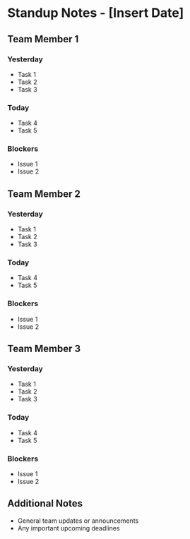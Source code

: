 # Standup Notes - [Insert Date]

## Team Member 1

### Yesterday
- Task 1
- Task 2
- Task 3

### Today
- Task 4
- Task 5

### Blockers
- Issue 1
- Issue 2

## Team Member 2

### Yesterday
- Task 1
- Task 2
- Task 3

### Today
- Task 4
- Task 5

### Blockers
- Issue 1
- Issue 2

## Team Member 3

### Yesterday
- Task 1
- Task 2
- Task 3

### Today
- Task 4
- Task 5

### Blockers
- Issue 1
- Issue 2

## Additional Notes
- General team updates or announcements
- Any important upcoming deadlines